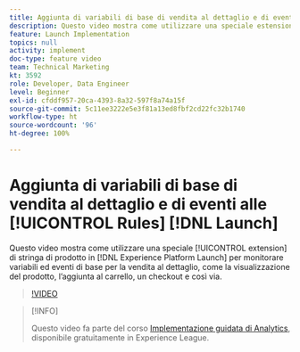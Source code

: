 ```yaml
---
title: Aggiunta di variabili di base di vendita al dettaglio e di eventi alle regole di Launch
description: Questo video mostra come utilizzare una speciale estensione di stringa di prodotto in Launch per monitorare variabili ed eventi di base per la vendita al dettaglio, come la visualizzazione del prodotto, l’aggiunta al carrello, un checkout e così via.
feature: Launch Implementation
topics: null
activity: implement
doc-type: feature video
team: Technical Marketing
kt: 3592
role: Developer, Data Engineer
level: Beginner
exl-id: cfddf957-20ca-4393-8a32-597f8a74a15f
source-git-commit: 5c11ee3222e5e3f81a13ed8fbf2cd22fc32b1740
workflow-type: ht
source-wordcount: '96'
ht-degree: 100%

---
```


# Aggiunta di variabili di base di vendita al dettaglio e di eventi alle [!UICONTROL Rules] [!DNL Launch]

Questo video mostra come utilizzare una speciale [!UICONTROL extension] di stringa di prodotto in [!DNL Experience Platform Launch] per monitorare variabili ed eventi di base per la vendita al dettaglio, come la visualizzazione del prodotto, l’aggiunta al carrello, un checkout e così via.

>[!VIDEO](https://video.tv.adobe.com/v/28763/?quality=12)

>[!INFO]
>
> Questo video fa parte del corso [Implementazione guidata di Analytics](https://experienceleague.adobe.com/?recommended=Analytics-D-1-2019.1), disponibile gratuitamente in Experience League.